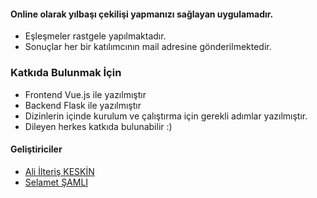

#### Online olarak yılbaşı çekilişi yapmanızı sağlayan uygulamadır.
* Eşleşmeler rastgele yapılmaktadır.
* Sonuçlar her bir katılımcının mail adresine gönderilmektedir.

### Katkıda Bulunmak İçin

* Frontend Vue.js ile yazılmıştır
* Backend Flask ile yazılmıştır
* Dizinlerin içinde kurulum ve çalıştırma için gerekli adımlar yazılmıştır.
* Dileyen herkes katkıda bulunabilir :)

#### Geliştiriciler
* [Ali İlteriş KESKİN](https://github.com/ilteriskeskin)
* [Selamet ŞAMLI](https://github.com/selamet)
